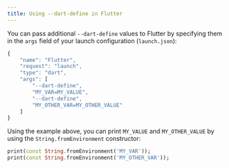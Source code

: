 ```yaml
---
title: Using --dart-define in Flutter
---
```


You can pass additional `--dart-define` values to Flutter by specifying them in the `args` field of your launch configuration (`launch.json`):


```js
{
	"name": "Flutter",
	"request": "launch",
	"type": "dart",
	"args": [
		"--dart-define",
		"MY_VAR=MY_VALUE",
		"--dart-define",
		"MY_OTHER_VAR=MY_OTHER_VALUE"
	]
}
```

Using the example above, you can print `MY_VALUE` and `MY_OTHER_VALUE` by using the `String.fromEnvironment` constructor:

```dart
print(const String.fromEnvironment('MY_VAR'));
print(const String.fromEnvironment('MY_OTHER_VAR'));
```
